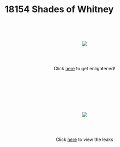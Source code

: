# 18154 Shades of Whitney
</br>
</br>
</br>
<p align="center">
<img src="https://pbs.twimg.com/media/B9Vo4u3CEAA7GA8.jpg:large"/>
</p>
</br>
</br>
<p align="center">
Click <a href="https://shih.app/18154-shades-of-whitney/index.html">here</a> to get enlightened!
</p>
</br>
</br>
</br>
</br>
</br>
</br>
<p align="center">
<img src="https://github.com/jameshih/18154_shades_of_whitney/blob/master/leaks/wl1.png"/>
</p>
</br>
</br>
<p align="center">
Click <a href="https://jameshih.github.io/18154_shades_of_whitney/leaks">here</a> to view the leaks
</p>
</br>
</br>

